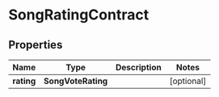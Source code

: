 

# SongRatingContract


## Properties

Name | Type | Description | Notes
------------ | ------------- | ------------- | -------------
**rating** | **SongVoteRating** |  |  [optional]



